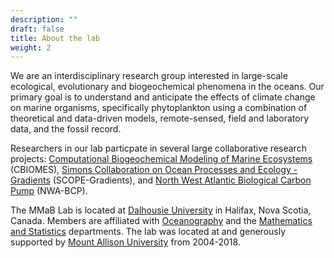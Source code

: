 ```yaml
---
description: ""
draft: false
title: About the lab
weight: 2
---
```


We are an interdisciplinary research group interested in large-scale ecological, evolutionary and biogeochemical phenomena in the oceans.  Our primary goal is to understand and anticipate the effects of climate change on marine organisms, specifically phytoplankton using a combination of theoretical and data-driven models, remote-sensed, field and laboratory data, and the fossil record.

Researchers in our lab particpate in several large collaborative
research projects: [Computational Biogeochemical Modeling of Marine
Ecosystems](https://cbiomes.org/) (CBIOMES), [Simons Collaboration
on Ocean Processes and Ecology -
Gradients](https://www.simonsfoundation.org/life-sciences/microbial-oceanography/simons-collaboration-on-ocean-processes-and-ecology/scope-gradients/)
(SCOPE-Gradients), and [North West Atlantic Biological Carbon
Pump](http://nwa-bcp.ocean.dal.ca/) (NWA-BCP).

The MMaB Lab is located at [Dalhousie University](https://www.dal.ca/)
in Halifax, Nova Scotia, Canada.  Members are affiliated with
[Oceanography](https://www.dal.ca/faculty/science/oceanography.html) and
the [Mathematics and Statistics](https://mathstat.dal.ca/) departments.
The lab was located at and generously supported by [Mount Allison
University](https://www.mta.ca/) from 2004-2018.



